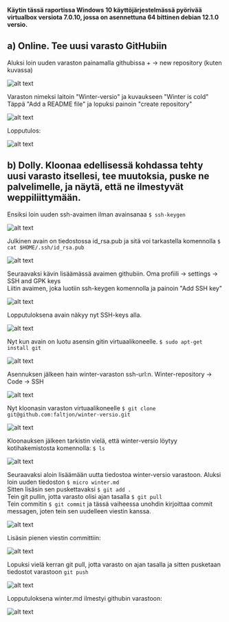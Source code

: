 **Käytin tässä raportissa Windows 10 käyttöjärjestelmässä pyörivää virtualbox versiota 7.0.10, jossa on asennettuna 64 bittinen debian 12.1.0 versio.** 

## a) Online. Tee uusi varasto GitHubiin ##

Aluksi loin uuden varaston painamalla githubissa + -> new repository (kuten kuvassa)

![alt text](https://github.com/faltjon/Infra-as-code/blob/main/h3/kuvat/1-new.png " ")

Varaston nimeksi laitoin "Winter-versio" ja kuvaukseen "Winter is cold"  
Täppä "Add a README file" ja lopuksi painoin "create repository" 

![alt text](https://github.com/faltjon/Infra-as-code/blob/main/h3/kuvat/2-settarit.png " ")

Lopputulos:

![alt text](https://github.com/faltjon/Infra-as-code/blob/main/h3/kuvat/3-valmis.png " ")

## b) Dolly. Kloonaa edellisessä kohdassa tehty uusi varasto itsellesi, tee muutoksia, puske ne palvelimelle, ja näytä, että ne ilmestyvät weppiliittymään. ##

Ensiksi loin uuden ssh-avaimen ilman avainsanaa `$ ssh-keygen`

![alt text](https://github.com/faltjon/Infra-as-code/blob/main/h3/kuvat/4-keygen.png " ")

Julkinen avain on tiedostossa id_rsa.pub ja sitä voi tarkastella komennolla `$ cat $HOME/.ssh/id_rsa.pub`

![alt text](https://github.com/faltjon/Infra-as-code/blob/main/h3/kuvat/5-avain.png " ")

Seuraavaksi kävin lisäämässä avaimen githubiin. Oma profiili -> settings -> SSH and GPK keys  
Liitin avaimen, joka luotiin ssh-keygen komennolla ja painoin "Add SSH key"

![alt text](https://github.com/faltjon/Infra-as-code/blob/main/h3/kuvat/6-github.png " ")

Lopputuloksena avain näkyy nyt SSH-keys alla.

![alt text](https://github.com/faltjon/Infra-as-code/blob/main/h3/kuvat/7-winter.png " ")

Nyt kun avain on luotu asensin gitin virtuaalikoneelle. `$ sudo apt-get install git`

![alt text](https://github.com/faltjon/Infra-as-code/blob/main/h3/kuvat/8-git.png " ")

Asennuksen jälkeen hain winter-varaston ssh-url:n. Winter-repository -> Code -> SSH

![alt text](https://github.com/faltjon/Infra-as-code/blob/main/h3/kuvat/9-repo.png " ")

Nyt kloonasin varaston virtuaalikoneelle `$ git clone git@github.com:faltjon/winter-versio.git`

![alt text](https://github.com/faltjon/Infra-as-code/blob/main/h3/kuvat/10-klooni.png " ")

Kloonauksen jälkeen tarkistin vielä, että winter-versio löytyy kotihakemistosta komennolla: `$ ls`

![alt text](https://github.com/faltjon/Infra-as-code/blob/main/h3/kuvat/11-ls.png " ")

Seuraavaksi aloin lisäämään uutta tiedostoa winter-versio varastoon. Aluksi loin uuden tiedoston `$ micro winter.md`  
Sitten lisäsin sen puskettavaksi `$ git add .`  
Tein git pullin, jotta varasto olisi ajan tasalla `$ git pull`  
Tein commitin `$ git commit` ja tässä vaiheessa unohdin kirjoittaa commit messagen, joten tein sen uudelleen viestin kanssa.

![alt text](https://github.com/faltjon/Infra-as-code/blob/main/h3/kuvat/13-komennot.png " ")

Lisäsin pienen viestin committiin:

![alt text](https://github.com/faltjon/Infra-as-code/blob/main/h3/kuvat/12-commit.png " ")

Lopuksi vielä kerran git pull, jotta varasto on ajan tasalla ja sitten pusketaan tiedostot varastoon `git push`

![alt text](https://github.com/faltjon/Infra-as-code/blob/main/h3/kuvat/14-push.png " ")

Lopputuloksena winter.md ilmestyi githubin varastoon:

![alt text](https://github.com/faltjon/Infra-as-code/blob/main/h3/kuvat/15-github.png " ")


